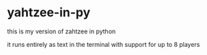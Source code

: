 # yahtzee-in-py

this is my version of zahtzee in python

it runs entirely as text in the terminal with support for up to 8 players
